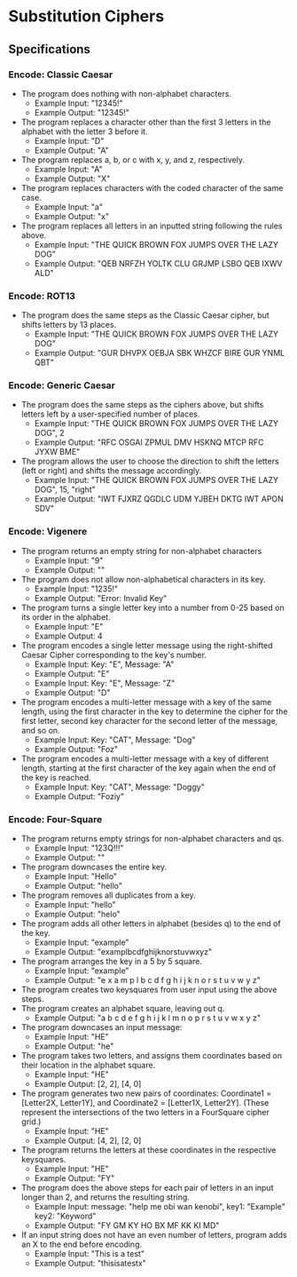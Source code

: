 # Substitution Ciphers

## Specifications

### Encode: Classic Caesar

* The program does nothing with non-alphabet characters.
  * Example Input: "12345!"
  * Example Output: "12345!"
* The program replaces a character other than the first 3 letters in the alphabet with the letter 3 before it.
  * Example Input: "D"
  * Example Output: "A"
* The program replaces a, b, or c with x, y, and z, respectively.
  * Example Input: "A"
  * Example Output: "X"
* The program replaces characters with the coded character of the same case.
  * Example Input: "a"
  * Example Output: "x"
* The program replaces all letters in an inputted string following the rules above.
  * Example Input: "THE QUICK BROWN FOX JUMPS OVER THE LAZY DOG"
  * Example Output: "QEB NRFZH YOLTK CLU GRJMP LSBO QEB IXWV ALD"

### Encode: ROT13

* The program does the same steps as the Classic Caesar cipher, but shifts letters by 13 places.
  * Example Input: "THE QUICK BROWN FOX JUMPS OVER THE LAZY DOG"
  * Example Output: "GUR DHVPX OEBJA SBK WHZCF BIRE GUR YNML QBT"

### Encode: Generic Caesar

* The program does the same steps as the ciphers above, but shifts letters left by a user-specified number of places.
  * Example Input: "THE QUICK BROWN FOX JUMPS OVER THE LAZY DOG", 2
  * Example Output: "RFC OSGAI ZPMUL DMV HSKNQ MTCP RFC JYXW BME"
* The program allows the user to choose the direction to shift the letters (left or right) and shifts the message accordingly.
  * Example Input: "THE QUICK BROWN FOX JUMPS OVER THE LAZY DOG", 15, "right"
  * Example Output: "IWT FJXRZ QGDLC UDM YJBEH DKTG IWT APON SDV"

### Encode: Vigenere

* The program returns an empty string for non-alphabet characters
  * Example Input: "9"
  * Example Output: ""
* The program does not allow non-alphabetical characters in its key.
  * Example Input: "1235!"
  * Example Output: "Error: Invalid Key"
* The program turns a single letter key into a number from 0-25 based on its order in the alphabet.
  * Example Input: "E"
  * Example Output: 4
* The program encodes a single letter message using the right-shifted Caesar Cipher corresponding to the key's number.
  * Example Input: Key: "E", Message: "A"
  * Example Output: "E"
  * Example Input: Key: "E", Message: "Z"
  * Example Output: "D"
* The program encodes a multi-letter message with a key of the same length, using the first character in the key to determine the cipher for the first letter, second key character for the second letter of the message, and so on.
  * Example Input: Key: "CAT", Message: "Dog"
  * Example Output: "Foz"
* The program encodes a multi-letter message with a key of different length, starting at the first character of the key again when the end of the key is reached.
  * Example Input: Key: "CAT", Message: "Doggy"
  * Example Output: "Foziy"

### Encode: Four-Square

* The program returns empty strings for non-alphabet characters and qs.
  * Example Input: "123Q!!!"
  * Example Output: ""
* The program downcases the entire key.
  * Example Input: "Hello"
  * Example Output: "hello"
* The program removes all duplicates from a key.
  * Example Input: "hello"
  * Example Output: "helo"
* The program adds all other letters in alphabet (besides q) to the end of the key.
  * Example Input: "example"
  * Example Output: "examplbcdfghijknorstuvwxyz"
* The program arranges the key in a 5 by 5 square.
  * Example Input: "example"
  * Example Output:  "e x a m p
                      l b c d f
                      g h i j k
                      n o r s t
                      u v w y z"
* The program creates two keysquares from user input using the above steps.
* The program creates an alphabet square, leaving out q.
  * Example Output: "a b c d e
                     f g h i j
                     k l m n o
                     p r s t u
                     v w x y z"
* The program downcases an input message:
  * Example Input: "HE"
  * Example Output: "he"
* The program takes two letters, and assigns them coordinates based on their location in the alphabet square.
  * Example Input: "HE"
  * Example Output: [2, 2], [4, 0]
* The program generates two new pairs of coordinates: Coordinate1 = [Letter2X, Letter1Y], and Coordinate2 = [Letter1X, Letter2Y]. (These represent the intersections of the two letters in a FourSquare cipher grid.)
  * Example Input: "HE"
  * Example Output: [4, 2], [2, 0]
* The program returns the letters at these coordinates in the respective keysquares.
  * Example Input: "HE"
  * Example Output: "FY"
* The program does the above steps for each pair of letters in an input longer than 2, and returns the resulting string.
  * Example Input: message: "help me obi wan kenobi", key1: "Example" key2: "Keyword"
  * Example Output: "FY GM KY HO BX MF KK KI MD"
* If an input string does not have an even number of letters, program adds an X to the end before encoding.
  * Example Input: "This is a test"
  * Example Output: "thisisatestx"
